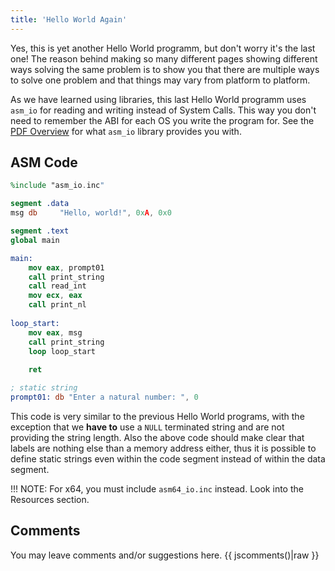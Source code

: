 ```yaml
---
title: 'Hello World Again'
---
```


Yes, this is yet another Hello World programm, but don't worry it's the last one! The reason behind making so many different pages showing different ways solving the same problem is to show you that there are multiple ways to solve one problem and that things may vary from platform to platform.

As we have learned using libraries, this last Hello World programm uses `asm_io` for reading and writing instead of System Calls. This way you don't need to remember the ABI for each OS you write the program for. See the [PDF Overview](https://srv2.mysnet.me/resources/nasm-asm_io-overview.pdf) for what `asm_io` library provides you with.


## ASM Code
```nasm
%include "asm_io.inc"

segment .data
msg db     "Hello, world!", 0xA, 0x0

segment .text
global main

main:
    mov eax, prompt01
    call print_string
    call read_int
    mov ecx, eax
    call print_nl
    
loop_start:
    mov eax, msg
    call print_string
    loop loop_start
    
    ret

; static string
prompt01: db "Enter a natural number: ", 0
```

This code is very similar to the previous Hello World programs, with the exception that we **have to** use a `NULL` terminated string and are not providing the string length. Also the above code should make clear that labels are nothing else than a memory address either, thus it is possible to define static strings even within the code segment instead of within the data segment.

!!! NOTE: For x64, you must include `asm64_io.inc` instead. Look into the Resources section.


## Comments
You may leave comments and/or suggestions here.
{{ jscomments()|raw }}